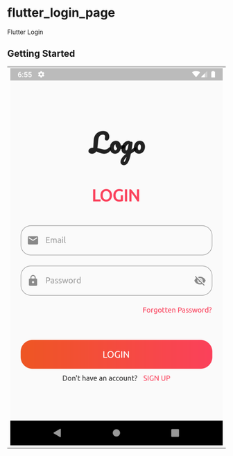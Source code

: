# flutter_login_page

Flutter Login 

## Getting Started

<table style={border:"none"}><tr><td><img src="https://github.com/TeaHee/Component-and-UI-Flutter/blob/master/Flutter-login-app-master/screenshot/flutter_login._screenshot.png" alt="Landing Page(Vertical Tabs and Background)"/></td></tr></table>
